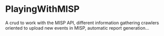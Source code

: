 # PlayingWithMISP
A crud to work with the MISP API, different information gathering crawlers oriented to upload new events in MISP, automatic report generation...
